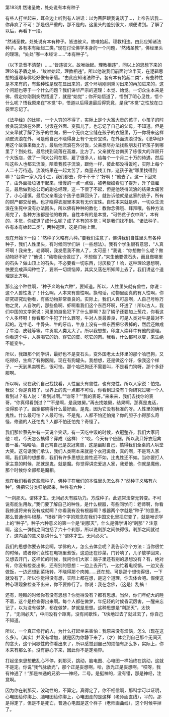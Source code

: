 第183讲 然诸圣教，处处说有本有种子

有些人打坐起来，耳朵边上听到有人讲话：以为菩萨跟我说话了…，上帝告诉我…你非疯了不可！那是很严重的，那不是的。这里头的差别很大，顺便讲到。了解了以后，再看下一段。

“然诸圣教。处处说有本有种子。皆违彼义。故唯始起。理教相违。由此应知诸法种子。各有本有始起二类。”现在讨论佛学本身的一个问题，“然诸圣教”，佛经里头的理理。“处处”哪一本经论……“本有种子”。

（以下录音不清楚）……“皆违彼义。故唯始起。理教相违”，同以上的思想下来的理论有矛盾之处，“故唯始起，理教相违”。所以他说我们前面讨论半天，在逻辑思想的道理与佛经好像有矛盾。“由此应知诸法种子。各有本有始起二类”，有些种性是本来有的，有些种性是现在显出来的，这个环境刚刚熏习出来的再加进来的，这个问题也等于一个什么问题？我们讲华严宗的道理：本觉、始觉。一切众生本来是佛，假定你刚刚突然悟道了，就是“始觉”；你开始悟道了，悟到了明心见性，悟个什么呢？悟我原来在“本觉”中，悟道以后得道最后得究竟，是我“本觉”之性放在口袋里忘记了。

《法华经》的比喻，一个人穷的不得了，实际上是个大富大贵的孩子，小孩子的时候贪玩流浪在外面、讨饭在外面、变孤儿了。也忘记了自己的父母，不知道。但是父亲早就了解了孩子的性向，把一个无价之宝缝在孩子的衣服里，万一你将来这样顽皮流浪在外，可是他自己不晓得身上有个无价宝珠，在外面流浪讨饭，《法华经》用这个故事来做比方。最后他流浪在外讨饭，父亲想尽办法找些朋友打听孩子到哪里了？到处找，最后找到流落在高雄，比方了。父亲就在台南买了栋很大的洋房开个大饭店，做了一间大公司在那，雇了很多人，给每个一个月二十万的待遇，然后叫这些人也都去流浪，陪着我孩子流浪，跟他一样，彼此都没得饭吃，实际上每个人二十万待遇，流浪结果在一起太苦了，商量去找工作，这孩子说“哪里找得到嘛？”台南一家人招小工，我们都去，你干不干？“好啊！”他去了。这一下回来了，由外面捡垃圾干起来，慢慢的一点一点做，被老板娘看见了提升，升了做雇员，最后做到总公司的副总经理，这一下很了不起，但是他晓得流浪的结果太痛苦了，小心谨慎，最后父亲看这个孩子总算回头了，就告诉他就是这家的孩子，所有的财产都交给他。也才晓得衣服里本来有无价宝珠。自性本来就是佛，一切众生流浪在生死中没有办法回头，所以佛有种种的教化：教你念佛哦、拜拜哦，各种方法用完了，各种方法都是他的教育。自性本有的是本觉，“可怜贫子衣中珠”，本有的，本觉，你成道了成什么呢？成了本有的本觉；可是我们找不到。“诸法种子，各有本有始起二类”，两种道理，这是归纳上面。

现在开始下一段：“然种子义略有六种。”要我们注意了，佛讲我们自性里头有各种种子，我们人性里头，有时候同学们讲（一些想法）。我有个学生很有意思，“人真坏啊！我来生，老师啊，我发愿我不做人了，太可恶！”我说：“你想做什么呢？做动物好不好？”他说：“动物我也做过了，不想做了。”来生他要做石头，而且做哪里的石头？做山顶上的石头，不必要看一切东西，讨厌极了！哈，这种理论思想啊，快要变成声闻种性了，要断一切烦恼障，其实又落在所知障上去了。我们讲这个道理是比方啊。

那么这个种性啊，“种子义略有六种”，要知道。所以，人性里头就有兽性，你说：这个人兽性发了！什么啊，人本来有兽性啊。换句话，动物里面真的有人性啊，你研究研究动物看，有些动物非常善良的。实际上，我们人真可恶啊，人自己号称万物之灵，人自吹的，那些鱼啊、虾啊看我们这个东西坏啊，坏透了！所以古人，我们中国的文学家说：河里的游鱼犯下了什么罪啊？刮了鳞子还要加上葱花，你看这个人多坏呀！你看那个牛犯了什么罪呀，牛对人类最善良，可是人类对牛是最对不起的。连牛毛、牛骨头、牛的牙齿，牛身上没有一样东西把它丢掉的，然后还做成了牛油、皮鞋等等。牛贡献人类太大了。所以我想想，印度人崇拜牛有他的道理。你看这个牛，人类喝它的奶、穿它的皮、吃它的肉。我看，什么都可以变，来生绝不能变牛。

所以，我跟那个同学讲，最好也不是变石头，变外国老太太怀里的那个哈巴狗，又吃得好，生病了有狗医院，现在有狗罐头。我想想，还是做这个好，像我这个样子，一天到黑卖嘴巴，很可怜。那个哈巴狗还不需要叫，不是看门狗呀，那个多舒服啊。

所以啊，现在我们自己找找看，人性里头有兽性，也有鬼性。所以人家说：怕鬼。我说：你是真错了，世界上的鬼一点都不可怕，你看到过没有？你研究过哪一个人看到过？有人说：“看到过啊。”“谁呀？”“我的表哥。”来来来，我们去找你的表哥，“你真得看到过？”“不是啊，是我娘舅。”再去找娘舅，结果啊，那真是鬼话，没得影子了。画家都晓得什么最好画，是鬼，因为它没有标准的呀。人性里的确有鬼性。什么最可怕？人最可怕，不是鬼，人都不怕还怕鬼？你的胆子小得那么奇怪，修道的人还怕鬼？人都不怕还怕鬼？奇怪了。

我们那位蔡先生有一天说个笑话，有一天吃中饭的时候，衣冠整齐，我们大家问他：哎，今天怎么搞得？穿成（这样）？“哎，今天有个应酬，所以我只好衣冠禽兽一番。”哈哈哈，自己骂自己是衣冠禽兽，这是幽默自己，搞得我们全桌的人哄堂大笑。这句话我们承认，我们人类啊本来就是个衣冠禽兽，真的啊，不是骂人家啊。我们真的想想看，我们有许多思想比兽性还不如，比鬼性还不如。当你要打人家主意的时候，那就是鬼，就是魔。你觉得讲恋爱追人家，我爱他，你就是魔他，那个时候你全部都是魔相。

现在我们看看这些魔种子、佛种子在我们的本性里头怎么样？“然种子义略有六种”，佛把它分类归纳起来，种性有六种：

“一刹那灭。谓体才生。无间必灭有胜功力。方成种子。此遮常法常无转变。不可说有能生用故。”我们要了解自己的种性，是什么根器，有些同学问：老师啊，你看我修道将来有没有成就啊？你看我有没有根器啊？根器两个字就是“种子”的意思，那么普通也叫根基。“根器”两个字的观念在我们中国文化里把它变了，就是唯识学上的“种子”。种子六种意义的第一个是“刹那灭”，什么是佛学讲的“刹那”？注意啊，这么一弹指之间包括了六十个刹那，所以说刹那之间快得很。刹那之间就过了，这内涵的意义是讲什么？“谓体才生。无间必灭”。

我们的思想你要去体会啊，学佛的人，怎么去体会呢？我告诉你个方法：当你很忙的时候，或者你们女性在电锅里煮饭，这边还在炒菜，门铃响了，儿子放学回来，又想去开门，这样忙的时候，我问你们大家：脑子里还有别的思想没有？有，绝对有，你没有检查出来，还有别的思想：一边上去开门，一边忙着电视锅，一边又去做饭，一边还想到菜场转，不晓得那个肉摊……还在想。可是那个想快得很，一下就没有了，所以你觉得没有想，实际上都在想，是这个道理，你去体会吧。假使这种心理现象检查不出来，你不要修行了。你说：我在念佛，（这是）乱搞！

还有，睡眠的时候你有没有思想？你觉得没有？都有思想。当然，你们年纪大的睡不着，这个是检查得出来啊。每个人都在做梦，年纪轻的时候昏沉厉害，一醒来忘记了，以为没有做梦，都在做梦，梦就是思想。这种思想是“刹那灭”，太快了，“无间必灭”，中间没有个距离，没有间歇性，飞快地过去了就过去了，你自己不知道。

所以，一个真正修行的人，为什么打起坐来害怕：我原来没有烦恼，怎么（现在这么多）。（其实）并没有增加，就是因为你静下来了，（才）体会到自己那个无间灭的念头，这个间歇性的你看出来了，所以感觉到自己的烦恼有那么多，实际上，你本来有那么多。没有静心下来，因此你不是定境界。

打起坐来思想散乱心不停，刹那灭，跳动，脑电图、心电图一样始终在跳动，这就不是定。你说“我气脉放光”，那个正是妄想啊，哈，放光正是妄想啊。“哎呀，我有神通了！”那是神通的兄弟——神经，二号。是挺神的，没有错，那是神经，注意啊。

因为你在刹那灭，波动性的，不算定。真得定了，你不相信啊，那科学可以证明，心电图给你绑上、脑电图给你绑上，心电图走的是这样（老师画直线），平的，那是得定了，但是不是死亡，普通心电图是这个样子（老师画曲线），这个时候平掉了。



